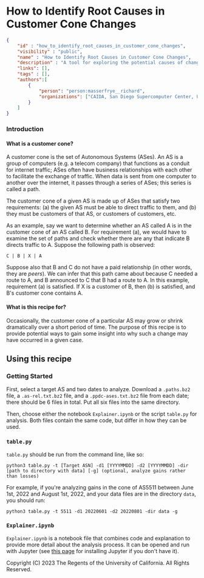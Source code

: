 # How to Identify Root Causes in Customer Cone Changes

~~~json
{
    "id" : "how_to_identify_root_causes_in_customer_cone_changes",
    "visibility" : "public",
    "name" : "How to Identify Root Causes in Customer Cone Changes",
    "description" : "A tool for exploring the potential causes of changes in a given customer cone",
    "links": [],
    "tags" : [],
    "authors":[
        {
            "person": "person:masserfrye__richard",
            "organizations": ["CAIDA, San Diego Supercomputer Center, University of California San Diego"]
        }
    ]   
}
~~~

### Introduction
#### What is a customer cone?

A customer cone is the set of Autonomous Systems (ASes). An AS is a group of computers (e.g. a telecom company) that functions as a conduit for internet traffic; ASes often have business relationships with each other to facilitate the exchange of traffic. When data is sent from one computer to another over the internet, it passes through a series of ASes; this series is called a path.

The customer cone of a given AS is made up of ASes that satisfy two requirements: (a) the given AS must be able to direct traffic to them, and (b) they must be customers of that AS, or customers of customers, etc.

As an example, say we want to determine whether an AS called A is in the customer cone of an AS called B. For requirement (a), we would have to examine the set of paths and check whether there are any that indicate B directs traffic to A. Suppose the following path is observed: 

`C | B | X | A`

Suppose also that B and C do not have a paid relationship (in other words, they are *peers*). We can infer that this path came about because C needed a route to A, and B announced to C that B had a route to A. In this example, requirement (a) is satisfied. If X is a customer of B, then (b) is satisfied, and B's customer cone contains A. 

#### What is this recipe for?

Occasionally, the customer cone of a particular AS may grow or shrink dramatically over a short period of time. The purpose of this recipe is to provide potential ways to gain some insight into why such a change may have occurred in a given case.

## Using this recipe

### Getting Started

First, select a target AS and two dates to analyze. Download a `.paths.bz2` file, a `.as-rel.txt.bz2` file, and a `.ppdc-ases.txt.bz2` file from each date; there should be 6 files in total. Put all six files into the same directory.

Then, choose either the notebook `Explainer.ipynb` or the script `table.py` for analysis. Both files contain the same code, but differ in how they can be used.

### `table.py`

`table.py` should be run from the command line, like so:

```
python3 table.py -t [Target ASN] -d1 [YYYYMMDD] -d2 [YYYYMMDD] -dir [path to directory with data] [-g] (optional, analyze gains rather than losses)
```

For example, if you're analyzing gains in the cone of AS5511 between June 1st, 2022 and August 1st, 2022, and your data files are in the directory `data`, you should run:
```
python3 table.py -t 5511 -d1 20220601 -d2 20220801 -dir data -g
```

### `Explainer.ipynb`

`Explainer.ipynb` is a notebook file that combines code and explanation to provide more detail about the analysis process. It can be opened and run with Jupyter (see [this page](https://jupyter.org/install) for installing Jupyter if you don't have it).

Copyright (C) 2023 The Regents of the University of
California. All Rights Reserved.
